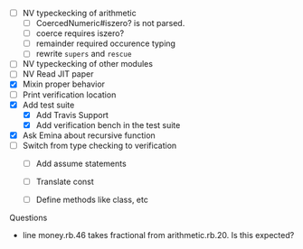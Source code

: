 
- [ ] NV typeckecking of arithmetic
  - [ ] CoercedNumeric#iszero? is not parsed. 
  - [ ] coerce requires iszero?
  - [ ] remainder required occurence typing 
  - [ ] rewrite `supers` and `rescue`
- [ ] NV typeckecking of other modules
- [ ] NV Read JIT paper 
- [x] Mixin proper behavior 
- [ ] Print verification location
- [x] Add test suite 
  - [x] Add Travis Support
  - [x] Add verification bench in the test suite
- [x] Ask Emina about recursive function
- [ ] Switch from type checking to verification 
  - [ ] Add assume statements
  - [ ] Translate const
  - [ ] Define methods like class, etc 


Questions
 - line money.rb.46 takes fractional from arithmetic.rb.20. Is this expected?